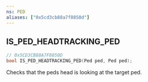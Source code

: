 ```yaml
---
ns: PED
aliases: ["0x5cd3cb88a7f8850d"]
---
```

## IS_PED_HEADTRACKING_PED

```c
// 0x5CD3CB88A7F8850D
bool IS_PED_HEADTRACKING_PED(Ped ped, Ped ped);
```

Checks that the peds head is looking at the target ped.

